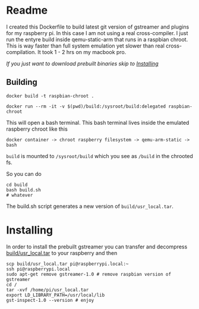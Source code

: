 # Readme

I created this Dockerfile to build latest git version of gstreamer and plugins for my raspberry pi.
In this case I am not using a real cross-compiler. I just run the entyre build inside
qemu-static-arm that runs in a raspbian chroot. 
This is way faster than full system emulation yet slower than real cross-compilation.
It took 1 - 2 hrs on my macbook pro.

*If you just want to download prebuilt binaries skip to [Installing](#installing)*

## Building

    docker build -t raspbian-chroot .

    docker run --rm -it -v $(pwd)/build:/sysroot/build:delegated raspbian-chroot

This will open a bash terminal.
This bash terminal lives inside the emulated raspberry chroot like this

    docker container -> chroot raspberry filesystem -> qemu-arm-static -> bash

`build` is mounted to `/sysroot/build` which you see as `/build` in the chrooted fs.

So you can do

    cd build
    bash build.sh
    # whatever

The build.sh script generates a new version of `build/usr_local.tar`.

# Installing

In order to install the prebuilt gstreamer you can transfer and decompress 
[build/usr_local.tar](https://github.com/davibe/docker-gstreamer-raspbian-build/raw/master/build/usr_local.tar)
to your raspberry and then

    scp build/usr_local.tar pi@raspberrypi.local:~
    ssh pi@raspberrypi.local
    sudo apt-get remove gstreamer-1.0 # remove raspbian version of gstreamer
    cd /
    tar -xvf /home/pi/usr_local.tar
    export LD_LIBRARY_PATH=/usr/local/lib
    gst-inspect-1.0 --version # enjoy

